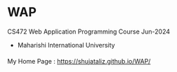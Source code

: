 # WAP
CS472 Web Application Programming Course Jun-2024 
- Maharishi International University

#### 

My Home Page : https://shujataliz.github.io/WAP/
